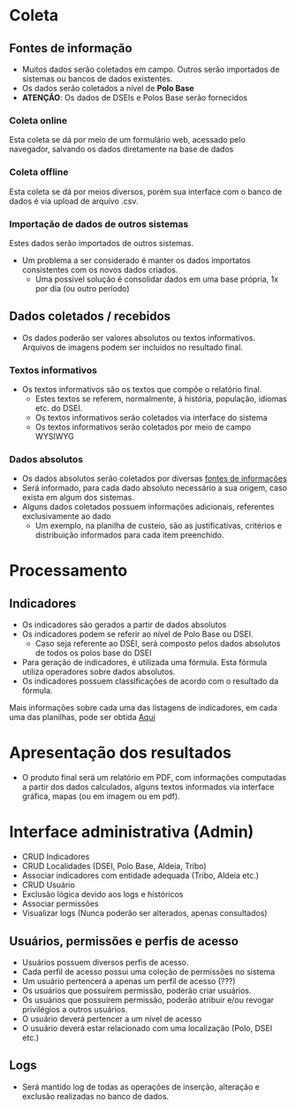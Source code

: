 # Coleta

## Fontes de informação

* Muitos dados serão coletados em campo. Outros serão importados de sistemas ou bancos de dados existentes.
* Os dados serão coletados a nível de **Polo Base**
* **ATENÇÃO**: Os dados de DSEIs e Polos Base serão fornecidos

### Coleta online

Esta coleta se dá por meio de um formulário web, acessado pelo navegador, salvando os dados diretamente na base de dados

### Coleta offline

Esta coleta se dá por meios diversos, porém sua interface com o banco de dados é via upload de arquivo .csv.

### Importação de dados de outros sistemas

Estes dados serão importados de outros sistemas.

* Um problema a ser considerado é manter os dados importatos consistentes com os novos dados criados.
  * Uma possivel solução é consolidar dados em uma base própria, 1x por dia (ou outro período)

## Dados coletados / recebidos

* Os dados poderão ser valores absolutos ou textos informativos. Arquivos de imagens podem ser incluídos no resultado final.

### Textos informativos

* Os textos informativos são os textos que compõe o relatório final.
  * Estes textos se referem, normalmente, à história, população, idiomas etc. do DSEI.
  * Os textos informativos serão coletados via interface do sistema
  * Os textos informativos serão coletados por meio de campo WYSIWYG

### Dados absolutos

* Os dados absolutos serão coletados por diversas [fontes de informações](#fontes-de-informação)
* Será informado, para cada dado absoluto necessário a sua origem, caso exista em algum dos sistemas.
* Alguns dados coletados possuem informações adicionais, referentes exclusivamente ao dado
  * Um exemplo, na planilha de custeio, são as justificativas, critérios e distribuição informados para cada item preenchido.

# Processamento

## Indicadores

* Os indicadores são gerados a partir de dados absolutos
* Os indicadores podem se referir ao nível de Polo Base ou DSEI.
  * Caso seja referente ao DSEI, será composto pelos dados absolutos de todos os polos base do DSEI
* Para geração de indicadores, é utilizada uma fórmula. Esta fórmula utiliza operadores sobre dados absolutos.
* Os indicadores possuem classificações de acordo com o resultado da fórmula.

Mais informações sobre cada uma das listagens de indicadores, em cada uma das planilhas, pode ser obtida [Aqui](DadosColetados.markdown)

# Apresentação dos resultados

* O produto final será um relatório em PDF, com informações computadas a partir dos dados calculados, alguns textos informados via interface gráfica, mapas (ou em imagem ou em pdf).

# Interface administrativa (Admin)

* CRUD Indicadores
* CRUD Localidades (DSEI, Polo Base, Aldeia, Tribo)
* Associar indicadores com entidade adequada (Tribo, Aldeia etc.)
* CRUD Usuário
 * Exclusão lógica devido aos logs e históricos
 * Associar permissões
* Visualizar logs (Nunca poderão ser alterados, apenas consultados)

## Usuários, permissões e perfis de acesso
* Usuários possuem diversos perfis de acesso.
 * Cada perfil de acesso possui uma coleção de permissões no sistema
 * Um usuário pertencerá a apenas um perfil de acesso (???)
* Os usuários que possuírem permissão, poderão criar usuários.
* Os usuários que possuírem permissão, poderão atribuir e/ou revogar privilégios a outros usuários.
* O usuário deverá pertencer a um nível de acesso
* O usuário deverá estar relacionado com uma localização (Polo, DSEI etc.)

## Logs
* Será mantido log de todas as operações de inserção, alteração e exclusão realizadas no banco de dados.
